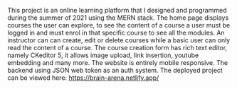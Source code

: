 This project is an online learning platform that I designed and programmed  during the summer of 2021 using the MERN stack.
The home page displays courses the user can explore, to see the content of a course a user must be logged in and must enrol in that specific course to see all the modules.
An instructor can can create, edit or delete courses while a basic user can only read the content of a course.
The course creation form has rich text editor, namely CKeditor 5, it allows image upload, link insertion, youtube embedding and many more. The website is entirely mobile responsive.
The backend using JSON web token as an auth system.
The deployed project can be viewed here: https://brain-arena.netlify.app/ 

